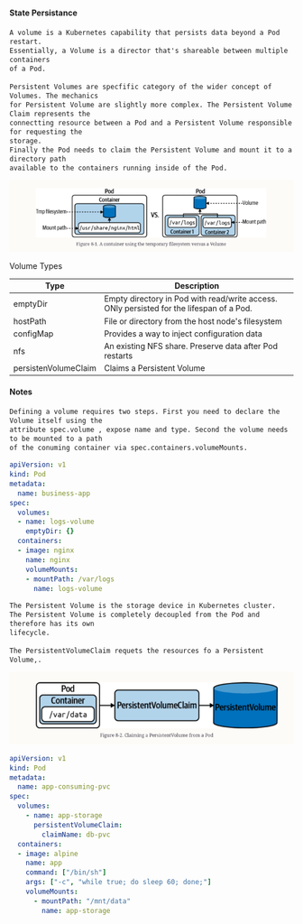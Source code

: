 #### State Persistance

    A volume is a Kubernetes capability that persists data beyond a Pod restart.
    Essentially, a Volume is a director that's shareable between multiple containers
    of a Pod.

    Persistent Volumes are specfific category of the wider concept of Volumes. The mechanics
    for Persistent Volume are slightly more complex. The Persistent Volume Claim represents the 
    connectting resource between a Pod and a Persistent Volume responsible for requesting the
    storage.
    Finally the Pod needs to claim the Persistent Volume and mount it to a directory path
    available to the containers running inside of the Pod.
    
![](../imagesForChapters/share-volumes.png)

Volume Types

| Type | Description |
| ---- | ----------- |
| emptyDir | Empty directory in Pod with read/write access. ONly persisted for the lifespan of a Pod.|
| hostPath | File or directory from the host node's filesystem |
| configMap | Provides a way to inject configuration data| 
| nfs | An existing NFS share. Preserve data after Pod restarts|
| persistenVolumeClaim | Claims a Persistent Volume |


#### Notes

    Defining a volume requires two steps. First you need to declare the Volume itself using the
    attribute spec.volume , expose name and type. Second the volume needs to be mounted to a path
    of the conuming container via spec.containers.volumeMounts.

```yaml
apiVersion: v1
kind: Pod
metadata:
  name: business-app
spec:
  volumes:
  - name: logs-volume
    emptyDir: {}
  containers:
  - image: nginx
    name: nginx
    volumeMounts:
    - mountPath: /var/logs
      name: logs-volume
```
    The Persistent Volume is the storage device in Kubernetes cluster.
    The Persistent Volume is completely decoupled from the Pod and therefore has its own
    lifecycle.
    
    The PersistentVolumeClaim requets the resources fo a Persistent Volume,.

![](../imagesForChapters/persistent-volume-claims.png)

```yaml
apiVersion: v1
kind: Pod
metadata:
  name: app-consuming-pvc
spec:
  volumes:
    - name: app-storage
      persistentVolumeClaim:
        claimName: db-pvc
  containers:
  - image: alpine
    name: app
    command: ["/bin/sh"]
    args: ["-c", "while true; do sleep 60; done;"]
    volumeMounts:
      - mountPath: "/mnt/data"
        name: app-storage
```

